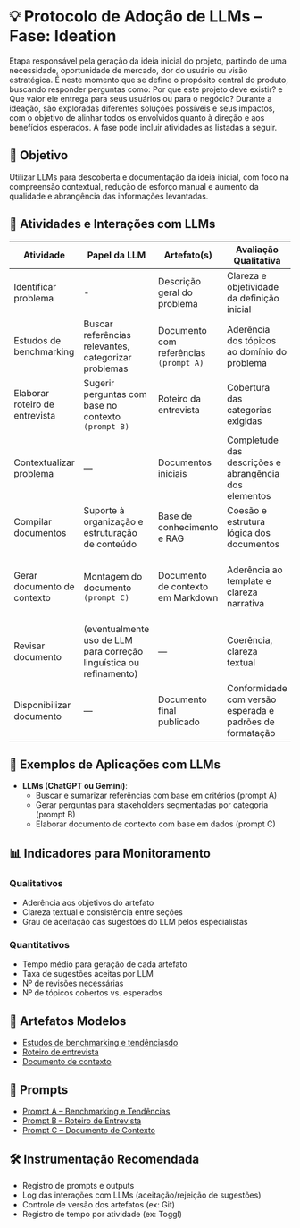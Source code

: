 # 💡 Protocolo de Adoção de LLMs – Fase: Ideation
Etapa responsável pela geração da ideia inicial do projeto, partindo de uma necessidade, oportunidade de mercado, dor do usuário ou visão estratégica. É neste momento que se define o propósito central do produto, buscando responder perguntas como: Por que este projeto deve existir? e Que valor ele entrega para seus usuários ou para o negócio? Durante a ideação, são exploradas diferentes soluções possíveis e seus impactos, com o objetivo de alinhar todos os envolvidos quanto à direção e aos benefícios esperados. A fase pode incluir atividades as listadas a seguir.

## 🎯 Objetivo
Utilizar LLMs para descoberta e documentação da ideia inicial, com foco na compreensão contextual, redução de esforço manual e aumento da qualidade e abrangência das informações levantadas.


## 📘 Atividades e Interações com LLMs

| Atividade                          | Papel da LLM                                                        | Artefato(s)                            | Avaliação Qualitativa                                                  | Avaliação Quantitativa                        |
|------------------------------------|---------------------------------------------------------------------|----------------------------------------|------------------------------------------------------------------------|------------------------------------------------|
| Identificar problema               | -                                                                   | Descrição geral do problema            | Clareza e objetividade da definição inicial                           | Tempo médio de finalização                   |
| Estudos de benchmarking            | Buscar referências relevantes, categorizar problemas                | Documento com referências `(prompt A)` | Aderência dos tópicos ao domínio do problema                         | Nº de referências válidas; tempo de extração |
| Elaborar roteiro de entrevista     | Sugerir perguntas com base no contexto `(prompt B)`                 | Roteiro da entrevista                  | Cobertura das categorias exigidas                                      | Nº de perguntas úteis aprovadas              |
| Contextualizar problema            | —                                                                   | Documentos iniciais                    | Completude das descrições e abrangência dos elementos                 | Tempo médio de consolidação                  |
| Compilar documentos                | Suporte à organização e estruturação de conteúdo                    | Base de conhecimento e RAG             | Coesão e estrutura lógica dos documentos                               | Tempo de compilação                          |
| Gerar documento de contexto        | Montagem do documento `(prompt C)`                                  | Documento de contexto em Markdown      | Aderência ao template e clareza narrativa                              | Nº de edições pós-geração; tempo de geração  |
| Revisar documento                  | (eventualmente uso de LLM para correção linguística ou refinamento) | —                                      | Coerência, clareza textual                                             | Tempo de revisão                             |
| Disponibilizar documento           | —                                                                   | Documento final publicado              | Conformidade com versão esperada e padrões de formatação              | Tempo até entrega                            |

## 🧠 Exemplos de Aplicações com LLMs

- **LLMs (ChatGPT ou Gemini)**:
  - Buscar e sumarizar referências com base em critérios (prompt A)
  - Gerar perguntas para stakeholders segmentadas por categoria (prompt B)
  - Elaborar documento de contexto com base em dados (prompt C)

## 📊 Indicadores para Monitoramento

### Qualitativos
- Aderência aos objetivos do artefato
- Clareza textual e consistência entre seções
- Grau de aceitação das sugestões do LLM pelos especialistas

### Quantitativos
- Tempo médio para geração de cada artefato
- Taxa de sugestões aceitas por LLM
- Nº de revisões necessárias
- Nº de tópicos cobertos vs. esperados


## 📂 Artefatos Modelos

- [Estudos de benchmarking e tendênciasdo](./artifact/ideation-reseach.md)
- [Roteiro de entrevista](./artifact/ideation-questions.md)
- [Documento de contexto](./artifact/ideation-context.md)


## 🔗 Prompts

- [Prompt A – Benchmarking e Tendências](./prompts.md)
- [Prompt B – Roteiro de Entrevista](./prompts.md)
- [Prompt C – Documento de Contexto](./prompts.md)


## 🛠️ Instrumentação Recomendada

- Registro de prompts e outputs
- Log das interações com LLMs (aceitação/rejeição de sugestões)
- Controle de versão dos artefatos (ex: Git)
- Registro de tempo por atividade (ex: Toggl)


